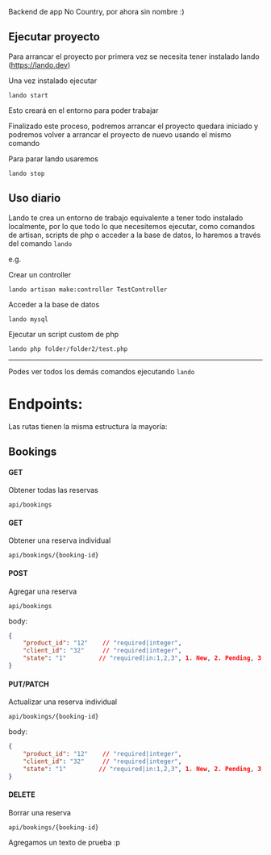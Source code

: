 Backend de app No Country, por ahora sin nombre :)

## Ejecutar proyecto

Para arrancar el proyecto por primera vez se necesita tener instalado lando (https://lando.dev)

Una vez instalado ejecutar

`lando start`

Esto creará en el entorno para poder trabajar

Finalizado este proceso, podremos arrancar el proyecto quedara iniciado y podremos volver a arrancar el proyecto de nuevo usando el mismo comando

Para parar lando usaremos 

`lando stop`

## Uso diario

Lando te crea un entorno de trabajo equivalente a tener todo instalado localmente, por lo que todo lo que necesitemos ejecutar, como comandos de artisan, scripts de php o acceder a la base de datos, lo haremos a través del comando `lando`

e.g.

Crear un controller

`lando artisan make:controller TestController`

Acceder a la base de datos

`lando mysql`

Ejecutar un script custom de php

`lando php folder/folder2/test.php`

-----------------------------------------------------
Podes ver todos los demás comandos ejecutando `lando`

# Endpoints:

Las rutas tienen la misma estructura la mayoría:

## Bookings

#### GET
Obtener todas las reservas

`api/bookings`

#### GET
Obtener una reserva individual

`api/bookings/{booking-id}`

#### POST
Agregar una reserva

`api/bookings`

body:
```json
{
    "product_id": "12"    // "required|integer",
    "client_id": "32"     // "required|integer",
    "state": "1"         // "required|in:1,2,3", 1. New, 2. Pending, 3. Accepted
}
```
#### PUT/PATCH
Actualizar una reserva individual

`api/bookings/{booking-id}`

body:
```json
{
    "product_id": "12"    // "required|integer",
    "client_id": "32"     // "required|integer",
    "state": "1"         // "required|in:1,2,3", 1. New, 2. Pending, 3. Accepted
}
```

#### DELETE
Borrar una reserva

`api/bookings/{booking-id}`

Agregamos un texto de prueba :p